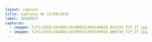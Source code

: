 ```yaml
---
layout: capture
title: Capturas de 15/09/2018
label: 20180915
capturas:
  - imagem: TLP1/2018/201809/20180915/M20180916_024233_TLP_1T.jpg
  - imagem: TLP1/2018/201809/20180915/M20180916_000738_TLP_1T.jpg
---
```

